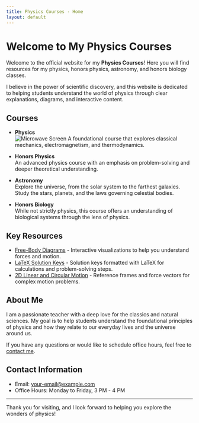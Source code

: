 ```yaml
---
title: Physics Courses - Home
layout: default
---
```


# Welcome to My Physics Courses

Welcome to the official website for my **Physics Courses**! Here you will find resources for my physics, honors physics, astronomy, and honors biology classes. 

I believe in the power of scientific discovery, and this website is dedicated to helping students understand the world of physics through clear explanations, diagrams, and interactive content.

## Courses

- **Physics**  
![Microwave Screen](d:python\cosmos\comsosclassroom.github.oi\microwave_screen.jpg)
   A foundational course that explores classical mechanics, electromagnetism, and thermodynamics.
  
- **Honors Physics**  
   An advanced physics course with an emphasis on problem-solving and deeper theoretical understanding.
  
- **Astronomy**  
   Explore the universe, from the solar system to the farthest galaxies. Study the stars, planets, and the laws governing celestial bodies.
  
- **Honors Biology**  
   While not strictly physics, this course offers an understanding of biological systems through the lens of physics.

## Key Resources

- [Free-Body Diagrams](#) - Interactive visualizations to help you understand forces and motion.
- [LaTeX Solution Keys](#) - Solution keys formatted with LaTeX for calculations and problem-solving steps.
- [2D Linear and Circular Motion](#) - Reference frames and force vectors for complex motion problems.

## About Me

I am a passionate teacher with a deep love for the classics and natural sciences. My goal is to help students understand the foundational principles of physics and how they relate to our everyday lives and the universe around us.

If you have any questions or would like to schedule office hours, feel free to [contact me](mailto:your-email@example.com).

## Contact Information

- Email: [your-email@example.com](mailto:your-email@example.com)
- Office Hours: Monday to Friday, 3 PM - 4 PM

---

Thank you for visiting, and I look forward to helping you explore the wonders of physics!

